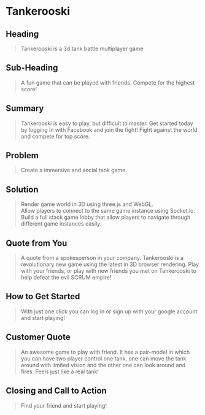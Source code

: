 # Tankerooski #

<!-- 
> This material was originally posted [here](http://www.quora.com/What-is-Amazons-approach-to-product-development-and-product-management). It is reproduced here for posterities sake.

There is an approach called "working backwards" that is widely used at Amazon. They work backwards from the customer, rather than starting with an idea for a product and trying to bolt customers onto it. While working backwards can be applied to any specific product decision, using this approach is especially important when developing new products or features.

For new initiatives a product manager typically starts by writing an internal press release announcing the finished product. The target audience for the press release is the new/updated product's customers, which can be retail customers or internal users of a tool or technology. Internal press releases are centered around the customer problem, how current solutions (internal or external) fail, and how the new product will blow away existing solutions.

If the benefits listed don't sound very interesting or exciting to customers, then perhaps they're not (and shouldn't be built). Instead, the product manager should keep iterating on the press release until they've come up with benefits that actually sound like benefits. Iterating on a press release is a lot less expensive than iterating on the product itself (and quicker!).

If the press release is more than a page and a half, it is probably too long. Keep it simple. 3-4 sentences for most paragraphs. Cut out the fat. Don't make it into a spec. You can accompany the press release with a FAQ that answers all of the other business or execution questions so the press release can stay focused on what the customer gets. My rule of thumb is that if the press release is hard to write, then the product is probably going to suck. Keep working at it until the outline for each paragraph flows. 

Oh, and I also like to write press-releases in what I call "Oprah-speak" for mainstream consumer products. Imagine you're sitting on Oprah's couch and have just explained the product to her, and then you listen as she explains it to her audience. That's "Oprah-speak", not "Geek-speak".

Once the project moves into development, the press release can be used as a touchstone; a guiding light. The product team can ask themselves, "Are we building what is in the press release?" If they find they're spending time building things that aren't in the press release (overbuilding), they need to ask themselves why. This keeps product development focused on achieving the customer benefits and not building extraneous stuff that takes longer to build, takes resources to maintain, and doesn't provide real customer benefit (at least not enough to warrant inclusion in the press release).
 -->
 
## Heading ##
  > Tankerooski is a 3d tank battle multiplayer game

## Sub-Heading ##
  > A fun game that can be played with friends. Compete for the highest score!

## Summary ##
  > Tankerooski is easy to play, but difficult to master. Get started today by 
  logging in with Facebook and join the fight! Fight against the world and 
  compete for top score.

## Problem ##
  > Create a immersive and social tank game.

## Solution ##
  > Render game world in 3D using three.js and WebGL.<br>
  > Allow players to connect to the same game instance using Socket.io.<br>
  > Build a full stack game lobby that allow players to navigate through different game instances easily. 

## Quote from You ##
  > A quote from a spokesperson in your company.
 Tankerooski is a revolutionary new game using the latest in 3D browser 
 rendering. Play with your friends, or play with new friends you met on 
 Tankerooski to help defeat the evil SCRUM empire!

## How to Get Started ##
  > With just one click you can log in or sign up with your google account and start playing!

## Customer Quote ##
  > An awesome game to play with friend. It has a pair-model in which you can have
  two player control one tank, one can move the tank around with limited vision
  and the other one can look around and fires. Feels just like a real tank!

## Closing and Call to Action ##
  > Find your friend and start playing!
  
  
  
